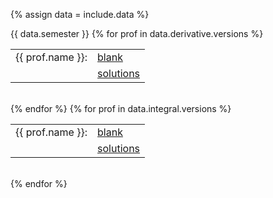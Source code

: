 {% assign data = include.data %}
<tr>
	<td>{{ data.semester }}</td>
	<td> 
		{% for prof in data.derivative.versions %}		
		<table class="inner"><tr><td>{{ prof.name }}:</td><td><a href="{{ data.home }}/{{ prof.blank }}">blank</a></td></tr>
			<tr><td></td><td><a href="{{ data.home }}/{{ prof.solutions }}">solutions</a></td></tr>
		</table><br>
		{% endfor %}
	</td>
	<td> 
		{% for prof in data.integral.versions %}		
		<table class="inner"><tr><td>{{ prof.name }}:</td><td><a href="{{ data.home }}/{{ prof.blank }}">blank</a></td></tr>
			<tr><td></td><td><a href="{{ data.home }}/{{ prof.solutions }}">solutions</a></td></tr>
		</table><br>
		{% endfor %}
	</td>
</tr>
